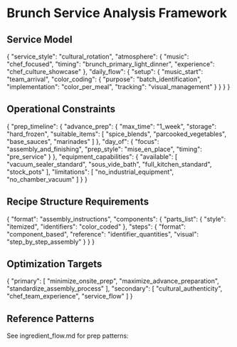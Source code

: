 # Brunch Service Analysis Framework

## Service Model
{
  "service_style": "cultural_rotation",
  "atmosphere": {
    "music": "chef_focused",
    "timing": "brunch_primary_light_dinner",
    "experience": "chef_culture_showcase"
  },
  "daily_flow": {
    "setup": {
      "music_start": "team_arrival",
      "color_coding": {
        "purpose": "batch_identification",
        "implementation": "color_per_meal",
        "tracking": "visual_management"
      }
    }
  }
}

## Operational Constraints
{
  "prep_timeline": {
    "advance_prep": {
      "max_time": "1_week",
      "storage": "hard_frozen",
      "suitable_items": [
        "spice_blends",
        "parcooked_vegetables",
        "base_sauces",
        "marinades"
      ]
    },
    "day_of": {
      "focus": "assembly_and_finishing",
      "prep_style": "mise_en_place",
      "timing": "pre_service"
    }
  },
  "equipment_capabilities": {
    "available": [
      "vacuum_sealer_standard",
      "sous_vide_bath",
      "full_kitchen_standard",
      "stock_pots"
    ],
    "limitations": [
      "no_industrial_equipment",
      "no_chamber_vacuum"
    ]
  }
}

## Recipe Structure Requirements
{
  "format": "assembly_instructions",
  "components": {
    "parts_list": {
      "style": "itemized",
      "identifiers": "color_coded"
    },
    "steps": {
      "format": "component_based",
      "reference": "identifier_quantities",
      "visual": "step_by_step_assembly"
    }
  }
}

## Optimization Targets
{
  "primary": [
    "minimize_onsite_prep",
    "maximize_advance_preparation",
    "standardize_assembly_process"
  ],
  "secondary": [
    "cultural_authenticity",
    "chef_team_experience",
    "service_flow"
  ]
}

## Reference Patterns
See ingredient_flow.md for prep patterns: